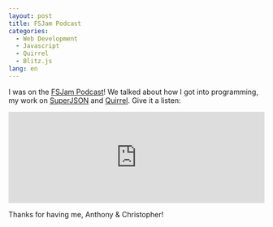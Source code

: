 ```yaml
---
layout: post
title: FSJam Podcast
categories:
  - Web Development
  - Javascript
  - Quirrel
  - Blitz.js
lang: en
---
```


I was on the [FSJam Podcast](https://fsjam.org)! We talked about how I got into programming, my work on [SuperJSON](https://github.com/blitz-js/superjson) and [Quirrel](https://quirrel.dev). Give it a listen:

<iframe src='https://share.transistor.fm/e/afa8f8e3' width='100%' height='180' frameborder='0' scrolling='no' seamless='true' style='width:100%; height:180px;'></iframe>

Thanks for having me, Anthony & Christopher!
